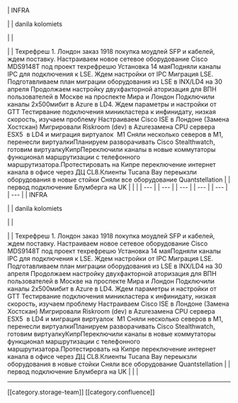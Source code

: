 





| INFRA

 | 
| danila kolomiets

 | 
|    

 | 
| Техрефреш 1. Лондон заказ 1918 покупка моудлей SFP и кабелей, ждем поставку. Настраиваем новое сетевое оборудование Cisco MDS9148T под проект техрефрешю Установка 14 маяПодняли каналы IPC для подключения к LSE. Ждем настройки от IPC Миграция LSE. Подготавливаем план миграции оборудования из LSE в INX/LD4 на 30 апреля Продолжаем настройку двухфакторной аторизация для ВПН пользователей в Москве на проспекте Мира и Лондон Подключили каналы 2х500мибит в Azure в LD4. Ждем параметры и настройки от GTT Тестирвание подключения миникластера к инфинидату, низкая скорость, изучаем проблему Настраиваем Cisco ISE в Лондоне (Замена Хостскан) Мигрировали Riskroom (dev) в Azureзамена CPU сервера ESX5  в LD4 и миграция виртуалок  М1 Сняли несколько северов в М1, перенесли виртуалкиПланируем разворачивать Cisco Stealthwatch, готовим виртуалкуКипрПереключили каналы в новые коммутаторы функционал маршрутизации с телефонного маршрутизатора.Протестировать на Кипре переключение интернет канала в офисе через ДЦ CL8.Клиенты Tucana Bay переыкзли оборудования в новые стойки Сняли все оборудование Quantstellation | 
| первод подключение Блумберга на UK | 
|  | 
|  --- | 
|  --- | 
|  --- | 
|  --- | 
|  --- | 
|  --- | 
| INFRA

 | 
| danila kolomiets

 | 
|    

 | 
| Техрефреш 1. Лондон заказ 1918 покупка моудлей SFP и кабелей, ждем поставку. Настраиваем новое сетевое оборудование Cisco MDS9148T под проект техрефрешю Установка 14 маяПодняли каналы IPC для подключения к LSE. Ждем настройки от IPC Миграция LSE. Подготавливаем план миграции оборудования из LSE в INX/LD4 на 30 апреля Продолжаем настройку двухфакторной аторизация для ВПН пользователей в Москве на проспекте Мира и Лондон Подключили каналы 2х500мибит в Azure в LD4. Ждем параметры и настройки от GTT Тестирвание подключения миникластера к инфинидату, низкая скорость, изучаем проблему Настраиваем Cisco ISE в Лондоне (Замена Хостскан) Мигрировали Riskroom (dev) в Azureзамена CPU сервера ESX5  в LD4 и миграция виртуалок  М1 Сняли несколько северов в М1, перенесли виртуалкиПланируем разворачивать Cisco Stealthwatch, готовим виртуалкуКипрПереключили каналы в новые коммутаторы функционал маршрутизации с телефонного маршрутизатора.Протестировать на Кипре переключение интернет канала в офисе через ДЦ CL8.Клиенты Tucana Bay переыкзли оборудования в новые стойки Сняли все оборудование Quantstellation | 
| первод подключение Блумберга на UK | 
|  | 







*****

[[category.storage-team]] 
[[category.confluence]] 
